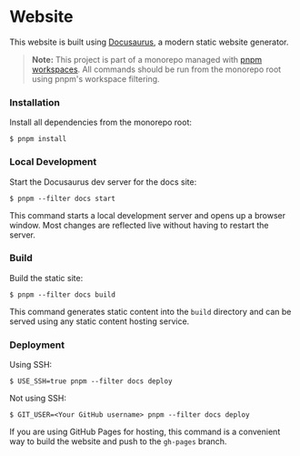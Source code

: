 # Website

This website is built using [Docusaurus](https://docusaurus.io/), a modern static website generator.

> **Note:** This project is part of a monorepo managed with [pnpm workspaces](https://pnpm.io/workspaces). All commands should be run from the monorepo root using pnpm's workspace filtering.

### Installation

Install all dependencies from the monorepo root:

```
$ pnpm install
```

### Local Development

Start the Docusaurus dev server for the docs site:

```
$ pnpm --filter docs start
```

This command starts a local development server and opens up a browser window. Most changes are reflected live without having to restart the server.

### Build

Build the static site:

```
$ pnpm --filter docs build
```

This command generates static content into the `build` directory and can be served using any static content hosting service.

### Deployment

Using SSH:

```
$ USE_SSH=true pnpm --filter docs deploy
```

Not using SSH:

```
$ GIT_USER=<Your GitHub username> pnpm --filter docs deploy
```

If you are using GitHub Pages for hosting, this command is a convenient way to build the website and push to the `gh-pages` branch.
